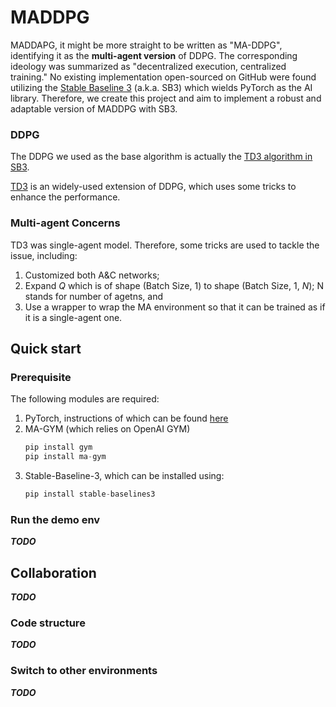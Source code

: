 # MADDPG

MADDAPG, it might be more straight to be written as "MA-DDPG", identifying
it as the **multi-agent version** of DDPG. The corresponding ideology was
summarized as "decentralized execution, centralized training." No existing
implementation open-sourced on GitHub were found utilizing the 
[Stable Baseline 3](https://stable-baselines3.readthedocs.io)
(a.k.a. SB3) which wields PyTorch as the AI library. Therefore, we create
this project and aim to implement a robust and adaptable version of MADDPG
with SB3. 

### DDPG

The DDPG we used as the base algorithm is actually the 
[TD3 algorithm in SB3](https://stable-baselines3.readthedocs.io/en/master/modules/td3.html). 

[TD3](https://link.zhihu.com/?target=https%3A//arxiv.org/pdf/1802.09477)
is an widely-used extension of DDPG, which uses some tricks to enhance the performance. 

### Multi-agent Concerns

TD3 was single-agent model. Therefore, some tricks are used to tackle the issue, including:

1. Customized both A&C networks;
1. Expand _Q_ which is of shape (Batch Size, 1) to shape (Batch Size, 1, _N_); N stands for
number of agetns, and
1. Use a wrapper to wrap the MA environment so that it can be trained as if it is a
single-agent one. 

## Quick start

### Prerequisite

The following modules are required: 
1. PyTorch, instructions of which can be found [here](https://pytorch.org/)
1. MA-GYM (which relies on OpenAI GYM)
    ```py
    pip install gym
    pip install ma-gym
    ```
1. Stable-Baseline-3, which can be installed using: 
    ```py
    pip install stable-baselines3
    ```

### Run the demo env

**_TODO_**

## Collaboration

**_TODO_**

### Code structure

**_TODO_**

### Switch to other environments

**_TODO_**
